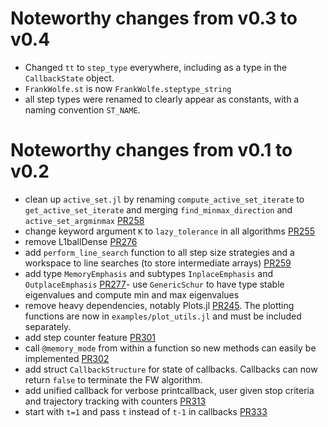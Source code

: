 # Noteworthy changes from v0.3 to v0.4

- Changed `tt` to `step_type` everywhere, including as a type in the `CallbackState` object.
- `FrankWolfe.st` is now `FrankWolfe.steptype_string`
- all step types were renamed to clearly appear as constants, with a naming convention `ST_NAME`.

# Noteworthy changes from v0.1 to v0.2

- clean up `active_set.jl` by renaming `compute_active_set_iterate` to `get_active_set_iterate` and merging `find_minmax_direction` and `active_set_argminmax` [PR258](https://github.com/ZIB-IOL/FrankWolfe.jl/pull/258)
- change keyword argument `K` to `lazy_tolerance` in all algorithms [PR255](https://github.com/ZIB-IOL/FrankWolfe.jl/pull/255)
- remove L1ballDense [PR276](https://github.com/ZIB-IOL/FrankWolfe.jl/pull/276)
- add `perform_line_search` function to all step size strategies and a workspace to line searches (to store intermediate arrays) [PR259](https://github.com/ZIB-IOL/FrankWolfe.jl/pull/259)
- add type `MemoryEmphasis` and subtypes `InplaceEmphasis` and `OutplaceEmphasis` [PR277](https://github.com/ZIB-IOL/FrankWolfe.jl/pull/277)- use `GenericSchur` to have type stable eigenvalues and compute min and max eigenvalues
- remove heavy dependencies, notably Plots.jl [PR245](https://github.com/ZIB-IOL/FrankWolfe.jl/pull/245). The plotting functions are now in `examples/plot_utils.jl` and must be included separately.
- add step counter feature [PR301](https://github.com/ZIB-IOL/FrankWolfe.jl/pull/301)
- call `@memory_mode` from within a function so new methods can easily be implemented [PR302](https://github.com/ZIB-IOL/FrankWolfe.jl/pull/302)
- add struct `CallbackStructure` for state of callbacks. Callbacks can now return `false` to terminate the FW algorithm.
- add unified callback for verbose printcallback, user given stop criteria and trajectory tracking with counters [PR313](https://github.com/ZIB-IOL/FrankWolfe.jl/pull/313)
- start with `t=1` and pass `t` instead of `t-1` in callbacks [PR333](https://github.com/ZIB-IOL/FrankWolfe.jl/pull/333)
